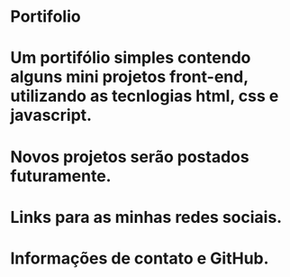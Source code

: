 # Portifolio
# Um portifólio simples contendo alguns mini projetos front-end, utilizando as tecnlogias html, css e javascript.
# Novos projetos serão postados futuramente.
# Links para as minhas redes sociais.
# Informações de contato e GitHub.
